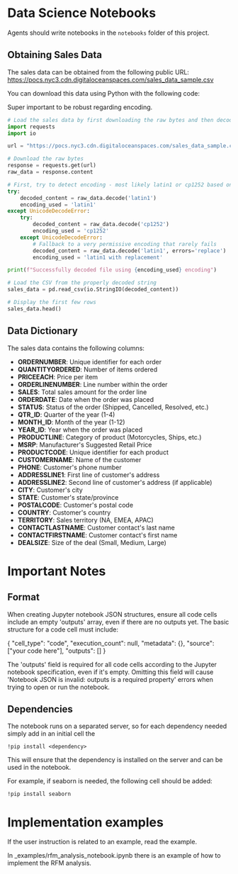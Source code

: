 # Data Science Notebooks

Agents should write notebooks in the `notebooks` folder of this project.

## Obtaining Sales Data

The sales data can be obtained from the following public URL:
https://pocs.nyc3.cdn.digitaloceanspaces.com/sales_data_sample.csv

You can download this data using Python with the following code:

Super important to be robust regarding encoding. 

```python
# Load the sales data by first downloading the raw bytes and then decoding properly
import requests
import io

url = "https://pocs.nyc3.cdn.digitaloceanspaces.com/sales_data_sample.csv"

# Download the raw bytes
response = requests.get(url)
raw_data = response.content

# First, try to detect encoding - most likely latin1 or cp1252 based on the error
try:
    decoded_content = raw_data.decode('latin1')
    encoding_used = 'latin1'
except UnicodeDecodeError:
    try:
        decoded_content = raw_data.decode('cp1252')
        encoding_used = 'cp1252'
    except UnicodeDecodeError:
        # Fallback to a very permissive encoding that rarely fails
        decoded_content = raw_data.decode('latin1', errors='replace')
        encoding_used = 'latin1 with replacement'

print(f"Successfully decoded file using {encoding_used} encoding")

# Load the CSV from the properly decoded string
sales_data = pd.read_csv(io.StringIO(decoded_content))

# Display the first few rows
sales_data.head()
```

## Data Dictionary

The sales data contains the following columns:

- **ORDERNUMBER**: Unique identifier for each order
- **QUANTITYORDERED**: Number of items ordered
- **PRICEEACH**: Price per item
- **ORDERLINENUMBER**: Line number within the order
- **SALES**: Total sales amount for the order line
- **ORDERDATE**: Date when the order was placed
- **STATUS**: Status of the order (Shipped, Cancelled, Resolved, etc.)
- **QTR_ID**: Quarter of the year (1-4)
- **MONTH_ID**: Month of the year (1-12)
- **YEAR_ID**: Year when the order was placed
- **PRODUCTLINE**: Category of product (Motorcycles, Ships, etc.)
- **MSRP**: Manufacturer's Suggested Retail Price
- **PRODUCTCODE**: Unique identifier for each product
- **CUSTOMERNAME**: Name of the customer
- **PHONE**: Customer's phone number
- **ADDRESSLINE1**: First line of customer's address
- **ADDRESSLINE2**: Second line of customer's address (if applicable)
- **CITY**: Customer's city
- **STATE**: Customer's state/province
- **POSTALCODE**: Customer's postal code
- **COUNTRY**: Customer's country
- **TERRITORY**: Sales territory (NA, EMEA, APAC)
- **CONTACTLASTNAME**: Customer contact's last name
- **CONTACTFIRSTNAME**: Customer contact's first name
- **DEALSIZE**: Size of the deal (Small, Medium, Large)


# Important Notes

## Format

When creating Jupyter notebook JSON structures, ensure all code cells include an empty 'outputs' array, even if there are no outputs yet. The basic structure for a code cell must include:

{
  "cell_type": "code",
  "execution_count": null,
  "metadata": {},
  "source": ["your code here"],
  "outputs": []
}

The 'outputs' field is required for all code cells according to the Jupyter notebook specification, even if it's empty. Omitting this field will cause 'Notebook JSON is invalid: outputs is a required property' errors when trying to open or run the notebook.

## Dependencies

The notebook runs on a separated server, so for each dependency needed simply add in an initial cell the 

```!pip install <dependency>```

This will ensure that the dependency is installed on the server and can be used in the notebook.

For example, if seaborn is needed, the following cell should be added:

```!pip install seaborn```

# Implementation examples 

If the user instruction is related to an example, read the example. 

In _examples/rfm_analysis_notebook.ipynb there is an example of how to implement the RFM analysis.


